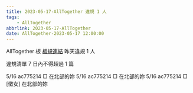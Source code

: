 ```yaml
---
title: 2023-05-17-AllTogether 違規 1 人
tags:
    - AllTogether
abbrlink: 2023-05-17-AllTogether
date: AllTogether-2023-05-17 12:00:00
---
```

AllTogether 板 [板規連結](https://www.ptt.cc/bbs/AllTogether/M.1643211430.A.5FB.html)
昨天違規 1 人
<!-- more -->

違規清單
7 日內不得超過 1 篇

5/16 ac775214 □ 在北部的妳
5/16 ac775214 □ 在北部的妳
5/16 ac775214 □ [徵女] 在北部的妳